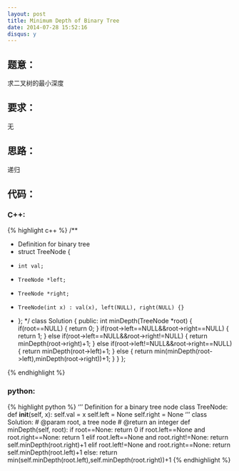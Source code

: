 ```yaml
---
layout: post
title: Minimum Depth of Binary Tree
date: 2014-07-28 15:52:16
disqus: y
---
```


## 题意：
求二叉树的最小深度

## 要求：
无

## 思路：
递归

## 代码：

### C++:

{% highlight c++ %}
/**
 * Definition for binary tree
 * struct TreeNode {
 *     int val;
 *     TreeNode *left;
 *     TreeNode *right;
 *     TreeNode(int x) : val(x), left(NULL), right(NULL) {}
 * };
 */
class Solution {
public:
    int minDepth(TreeNode *root) {
        if(root==NULL)
        {
            return 0;
        }
        if(root->left==NULL&&root->right==NULL)
        {
            return 1;
        }
        else if(root->left==NULL&&root->right!=NULL)
        {
            return minDepth(root->right)+1;
        }
        else if(root->left!=NULL&&root->right==NULL)
        {
            return minDepth(root->left)+1;
        }
        else
        {
            return min(minDepth(root->left),minDepth(root->right))+1;
        }
    }
};


 {% endhighlight %}
### python:

{% highlight python %}
‘’’
 Definition for a  binary tree node
 class TreeNode:
     def __init__(self, x):
         self.val = x
         self.left = None
         self.right = None
‘’’
class Solution:
    # @param root, a tree node
    # @return an integer
    def minDepth(self, root):
        if root==None:
            return 0
        if root.left==None and root.right==None:
            return 1
        elif root.left==None and root.right!=None:
            return self.minDepth(root.right)+1
        elif root.left!=None and root.right==None:
            return self.minDepth(root.left)+1
        else:
            return min(self.minDepth(root.left),self.minDepth(root.right))+1
 {% endhighlight %}
